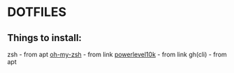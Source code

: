 # DOTFILES

## Things to install:

zsh - from apt
[oh-my-zsh](https://ohmyz.sh/) - from link
[powerlevel10k](https://github.com/romkatv/powerlevel10k) - from link
gh(cli) - from apt
